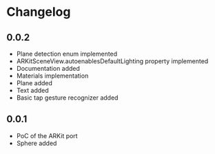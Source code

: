 # Changelog

## 0.0.2

* Plane detection enum implemented
* ARKitSceneView.autoenablesDefaultLighting property implemented
* Documentation added
* Materials implementation
* Plane added
* Text added
* Basic tap gesture recognizer added

## 0.0.1

* PoC of the ARKit port
* Sphere added
